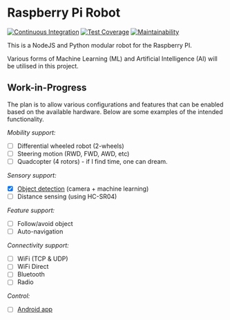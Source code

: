 # Raspberry Pi Robot

[![Continuous Integration](https://github.com/CaffeinatedAndroid/raspi-bot-node/workflows/Continuous%20Integration/badge.svg)](https://github.com/CaffeinatedAndroid/raspi-bot-node/actions?query=workflow%3A%22Continuous+Integration%22)
[![Test Coverage](https://api.codeclimate.com/v1/badges/2a024d6e9d18dc90e064/test_coverage.svg)](https://codeclimate.com/github/CaffeinatedAndroid/raspi-bot-node/test_coverage)
[![Maintainability](https://api.codeclimate.com/v1/badges/2a024d6e9d18dc90e064/maintainability.svg)](https://codeclimate.com/github/CaffeinatedAndroid/raspi-bot-node/maintainability)

This is a NodeJS and Python modular robot for the Raspberry PI.

Various forms of Machine Learning (ML) and Artificial Intelligence (AI) will be utilised in this project.

## Work-in-Progress

The plan is to allow various configurations and features that can be enabled based on the available hardware. Below are some examples of the intended functionality.

_Mobility support:_

- [ ] Differential wheeled robot (2-wheels)
- [ ] Steering motion (RWD, FWD, AWD, etc)
- [ ] Quadcopter (4 rotors) - if I find time, one can dream.

_Sensory support:_

- [x] [Object detection](src/vision/README.md) (camera + machine learning)
- [ ] Distance sensing (using HC-SR04)

_Feature support:_

- [ ] Follow/avoid object
- [ ] Auto-navigation

_Connectivity support:_

- [ ] WiFi (TCP & UDP)
- [ ] WiFi Direct
- [ ] Bluetooth
- [ ] Radio

_Control:_

- [ ] [Android app](https://github.com/CaffeinatedAndroid/raspi-bot-app)
